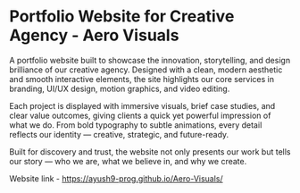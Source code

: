 # Portfolio Website for Creative Agency - Aero Visuals

A portfolio website built to showcase the innovation, storytelling, and design brilliance of our creative agency. Designed with a clean, modern aesthetic and smooth interactive elements, the site highlights our core services in branding, UI/UX design, motion graphics, and video editing.

Each project is displayed with immersive visuals, brief case studies, and clear value outcomes, giving clients a quick yet powerful impression of what we do. From bold typography to subtle animations, every detail reflects our identity — creative, strategic, and future-ready.

Built for discovery and trust, the website not only presents our work but tells our story — who we are, what we believe in, and why we create.

Website link - https://ayush9-prog.github.io/Aero-Visuals/
